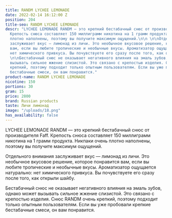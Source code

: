 ```yaml
---
title: RANDM LYCHEE LEMONADE
date: 2022-02-14 16:12:00 Z
position: 204
title-seo: RANDM LYCHEE LEMONADE
descr: "LYCHEE LEMONADE RANDM — это крепкий бестабачный снюс от производителя Faff.
  Крепость снюса составляет 150 миллиграмм никотина на 1 грамм продукта. Никпаки очень
  плотно наполнены, поэтому вы получите максимум ощущений.\n\n \n\nОтдельного внимания
  заслуживает вкус — лимонад из личи. Это необычное вкусовое решение, которое понравится
  вам, если вы любите тропические и необычные вкусы. Ароматизатор ощущается натурально:
  нет химического привкуса. Вы почувствуете его сразу после того, как открыли шайбу.\n\n
  \n\nБестабачный снюс не оказывает негативного влияния на эмаль зубов, однако может
  вызывать сильное жжение слизистой. Это связано с крепостью изделия. Снюс RANDM очень
  крепкий, поэтому подходит только опытным пользователям. Если вы уже пробовали крепкие
  бестабачные смеси, он вам понравится."
product-name: RANDM LYCHEE LEMONADE
nicotine: 150
portions: 30
gram: 15
price: 2800
brand: Russian products
taste: Личи лимонад
image: "/uploads/18.png"
has_availability: false
---
```


LYCHEE LEMONADE RANDM — это крепкий бестабачный снюс от производителя Faff. Крепость снюса составляет 150 миллиграмм никотина на 1 грамм продукта. Никпаки очень плотно наполнены, поэтому вы получите максимум ощущений.

 

Отдельного внимания заслуживает вкус — лимонад из личи. Это необычное вкусовое решение, которое понравится вам, если вы любите тропические и необычные вкусы. Ароматизатор ощущается натурально: нет химического привкуса. Вы почувствуете его сразу после того, как открыли шайбу.

 

Бестабачный снюс не оказывает негативного влияния на эмаль зубов, однако может вызывать сильное жжение слизистой. Это связано с крепостью изделия. Снюс RANDM очень крепкий, поэтому подходит только опытным пользователям. Если вы уже пробовали крепкие бестабачные смеси, он вам понравится.